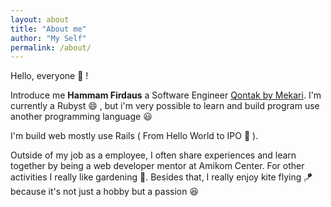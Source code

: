 ```yaml
---
layout: about
title: "About me"
author: "My Self"
permalink: /about/
---
```


Hello, everyone 👋 !

Introduce me **Hammam Firdaus** a Software Engineer [Qontak by Mekari](https://mekari.com/produk/qontak/). I'm currently a Rubyst 😄 , but i'm very possible to learn and build program use another programming language 😃

I'm build web mostly use Rails ( From Hello World to IPO 🤟 ).

Outside of my job as a employee, I often share experiences and learn together by being a web developer mentor at Amikom Center. For other activities I really like gardening 🌱. Besides that, I really enjoy kite flying 🪁  because it's not just a hobby but a passion 😆